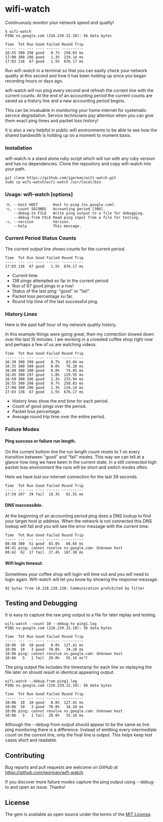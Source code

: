 # wifi-watch

Continuously monitor your network speed and quality!

```
$ wifi-watch
PING ns.google.com (216.239.32.10): 56 data bytes

Time  Tot Run Good Failed Round Trip
----- --- --- ---- ------ ----------
16:55 300 298 good   0.7%  250.83 ms
17:00 300 296 good   1.3%  219.14 ms
17:03 136  67 good   1.5%  676.17 ms
```

Run wifi-watch in a terminal so that you can easily check
your network quality at this second and how it has been
holding up since you began recording hours or days ago.

wifi-watch will run ping every second and refresh the
current line with the current counts. At the end of
an accounting period the current counts are saved
as a history line and a new accounting period begins.

This can be invaluable in monitoring your home internet
for systematic service degradation. Service technicians
pay attention when you can give them exact ping times
and packet loss history!

It is also a very helpful in public wifi environments
to be able to see how the shared bandwidth is holding up
on a moment to moment basis.

### Installation

wifi-watch is a stand alone ruby script which will run with
any ruby version and has no dependencies. Clone the repository
and copy wifi-watch into your path.

```
git clone https://github.com/jgorman/wifi-watch.git
sudo cp wifi-watch/wifi-watch /usr/local/bin
```

### Usage: wifi-watch [options]

```
-h, --host HOST       Host to ping [ns.google.com].
-c, --count SECONDS   Accounting period [300].
    --debug-to FILE   Write ping output to a file for debugging.
    --debug-from FILE Read ping input from a file for testing.
-v, --version         Version.
    --help            This message.
```

### Current Period Status Counts

The current output line shows counts for the current period.

```
Time  Tot Run Good Failed Round Trip
----- --- --- ---- ------ ----------
17:03 136  67 good   1.5%  676.17 ms
```

- Current time.
- 136 pings attempted so far in the current period.
- Run of 67 good pings in a row!
- Status of the last ping: "good" or "fail".
- Packet loss percentage so far.
- Round trip time of the last successful ping.

### History Lines

Here is the past half hour of my network quality history.

In this example things were going great, then my
connection slowed down over the last 15 minutes.
I am working in a crowded coffee shop right now
and perhaps a few of us are watching videos.

```
Time  Tot Run Good Failed Round Trip
----- --- --- ---- ------ ----------
16:30 300 298 good   0.7%   63.84 ms
16:35 300 300 good   0.0%   76.28 ms
16:40 300 300 good   0.0%   74.45 ms
16:45 300 297 good   1.0%  129.55 ms
16:50 300 296 good   1.3%  233.94 ms
16:55 300 298 good   0.7%  250.83 ms
17:00 300 296 good   1.3%  219.14 ms
17:03 136  67 good   1.5%  676.17 ms
```

- History lines show the end time for each period.
- Count of good pings over the period.
- Packet loss percentage.
- Average round trip time over the entire period.

### Failure Modes

#### Ping success or failure run length.

On the current bottom line the run length count resets to 1
on every transition between "good" and "fail" modes. This way
we can tell at a glance how long we have been in the current
state. In a still connected high packet loss environment
the runs will be short and switch modes often.

Here we have lost our internet connection for the last 39 seconds.

```
Time  Tot Run Good Failed Round Trip
----- --- --- ---- ------ ----------
17:59 207  39 fail  19.3%   62.55 ms
```

#### DNS inaccessible.

At the beginning of an accounting period ping does a DNS lookup
to find your target host ip address. When the network is not connected
this DNS lookup will fail and you will see the error message
with the current time.

```
Time  Tot Run Good Failed Round Trip
----- --- --- ---- ------ ----------
08:40 300  51 good  83.0%   68.65 ms
08:41 ping: cannot resolve ns.google.com: Unknown host
08:42  62  17 fail  27.4%  187.30 ms
```

#### Wifi login timeout.

Sometimes your coffee shop wifi login will time out and you will
need to login again. Wifi-watch will let you know by showing the
response message.

```
92 bytes from 10.128.128.128: Communication prohibited by filter
```

## Testing and Debugging

It is easy to capture the raw ping output to a file for later
replay and testing.

```
wifi-watch --count 10 --debug-to ping1.log
PING ns.google.com (216.239.32.10): 56 data bytes

Time  Tot Run Good Failed Round Trip
----- --- --- ---- ------ ----------
10:06  10  10 good   0.0%  127.41 ms
10:06  10   3 good  70.0%   34.28 ms
10:06 ping: cannot resolve ns.google.com: Unknown host
10:06   5   1 fail  20.0%   55.16 ms^C
```

The ping output file includes the timestamp for each line
so replaying the file later on should result in
identical appearing output.

```
wifi-watch --debug-from ping1.log
PING ns.google.com (216.239.32.10): 56 data bytes

Time  Tot Run Good Failed Round Trip
----- --- --- ---- ------ ----------
10:06  10  10 good   0.0%  127.41 ms
10:06  10   3 good  70.0%   34.28 ms
10:06 ping: cannot resolve ns.google.com: Unknown host
10:06   5   1 fail  20.0%   55.16 ms
```

Although the --debug-from output should appear to be the same
as live ping monitoring there is a difference. Instead of emitting
every intermediate count on the current line, only the final
line is output. This helps keep test cases short and readable.

## Contributing

Bug reports and pull requests are welcome on GitHub at
https://github.com/jgorman/wifi-watch.

If you discover more failure modes capture the ping output
using --debug-to and open an issue. Thanks!

## License

The gem is available as open source under the terms of the [MIT License](https://opensource.org/licenses/MIT).
